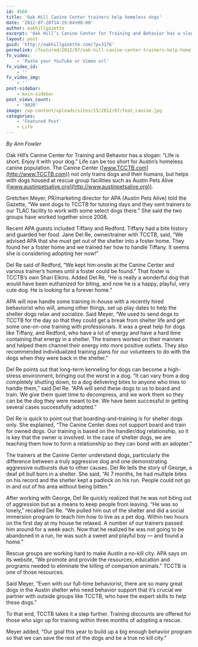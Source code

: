```yaml
---
id: 4560
title: 'Oak Hill Canine Center trainers help homeless dogs'
date: '2012-07-20T14:29:04+00:00'
author: oakhillgazette
excerpt: 'Oak Hill’s Canine Center for Training and Behavior has a slogan: “Life is short. Enjoy it with your dog.” Life can be too short for Austin’s homeless canine population. The Canine Center (www.TCCTB.com) not only trains dogs and their humans, but helps with dogs housed at rescue group facilities such as Austin Pets Alive (www.austinpetsalive.org).'
layout: post
guid: 'http://oakhillgazette.com/?p=3176'
permalink: /featured/2012/07/oak-hill-canine-center-trainers-help-homeless-dogs-2/
fv_video:
    - 'Paste your YouTube or Vimeo url'
fv_video_id:
    - ''
fv_video_img:
    - ''
post-sidebar:
    - main-sidebar
post_views_count:
    - '9020'
image: /wp-content/uploads/sites/15/2012/07/feat_canine.jpg
categories:
    - 'Featured Post'
    - Life
---
```


*By Ann Fowler*

Oak Hill’s Canine Center for Training and Behavior has a slogan: “Life is short. Enjoy it with your dog.” Life can be too short for Austin’s homeless canine population. The Canine Center ([www.TCCTB.com](http://www.TCCTB.com)) not only trains dogs and their humans, but helps with dogs housed at rescue group facilities such as Austin Pets Alive ([www.austinpetsalive.org](http://www.austinpetsalive.org)).

Gretchen Meyer, PR/marketing director for APA (Austin Pets Alive) told the Gazette, “We sent dogs to TCCTB for tutoring days and they sent trainers to our TLAC facility to work with some select dogs there.” She said the two groups have worked together since 2008.

Recent APA guests included Tiffany and Redford. Tiffany had a bite history and guarded her food. Jane Del Re, owner/trainer with TCCTB, said, “We advised APA that she must get out of the shelter into a foster home. They found her a foster home and we trained her how to handle Tiffany. It seems she is considering adopting her now!”

Del Re said of Redford, “We kept him onsite at the Canine Center and various trainer’s homes until a foster could be found.” That foster is TCCTB’s own Shari Elkins. Added Del Re, “He is really a wonderful dog that would have been euthanized for biting, and now he is a happy, playful, very cute dog. He is looking for a forever home.”

APA will now handle some training in-house with a recently hired behaviorist who will, among other things, set up play dates to help the shelter dogs relax and socialize. Said Meyer, “We used to send dogs to TCCTB for the day so that they could get a break from shelter life and get some one-on-one training with professionals. It was a great help for dogs like Tiffany, and Redford, who have a lot of energy and have a hard time containing that energy in a shelter. The trainers worked on their manners and helped them channel their energy into more positive outlets. They also recommended individualized training plans for our volunteers to do with the dogs when they were back in the shelter.”

Del Re points out that long-term kenneling for dogs can become a high-stress environment, bringing out the worst in a dog. “It can vary from a dog completely shutting down, to a dog delivering bites to anyone who tries to handle them,” said Del Re. “APA will send these dogs to us to board and train. We give them quiet time to decompress, and we work them so they can be the dog they were meant to be. We have been successful in getting several cases successfully adopted.”

Del Re is quick to point out that boarding-and-training is for shelter dogs only. She explained, “The Canine Center does not support board and train for owned dogs. Our training is based on the handler/dog relationship, so it is key that the owner is involved. In the case of shelter dogs, we are teaching them how to form a relationship so they can bond with an adopter.”

The trainers at the Canine Center understand dogs, particularly the difference between a truly aggressive dog and one demonstrating aggressive outbursts due to other causes. Del Re tells the story of George, a deaf pit bull born in a shelter. She said, “At 7 months, he had multiple bites on his record and the shelter kept a padlock on his run. People could not go in and out of his area without being bitten.”

After working with George, Del Re quickly realized that he was not biting out of aggression but as a means to keep people from leaving. “He was so lonely,” recalled Del Re. “We pulled him out of the shelter and did a social immersion program to teach him how to live as a pet dog. Within two hours on the first day at my house he relaxed. A number of our trainers passed him around for a week each. Now that he realized he was not going to be abandoned in a run, he was such a sweet and playful boy — and found a home.”

Rescue groups are working hard to make Austin a no-kill city. APA says on its website, “We promote and provide the resources, education and programs needed to eliminate the killing of companion animals.” TCCTB is one of those resources.

Said Meyer, “Even with our full-time behaviorist, there are so many great dogs in the Austin shelter who need behavior support that it’s crucial we partner with outside groups like TCCTB, who have the expert skills to help these dogs.”

To that end, TCCTB takes it a step further. Training discounts are offered for those who sign up for training within three months of adopting a rescue.

Meyer added, “Our goal this year to build up a big enough behavior program so that we can save the rest of the dogs and be a true no kill city.”